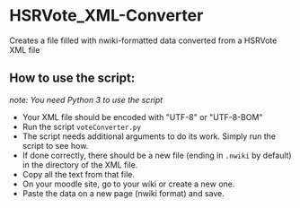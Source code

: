 # HSRVote_XML-Converter
Creates a file filled with nwiki-formatted data converted from a HSRVote XML file

## How to use the script:
*note: You need Python 3 to use the script*
- Your XML file should be encoded with "UTF-8" or "UTF-8-BOM"
- Run the script `voteConverter.py`
- The script needs additional arguments to do its work. Simply run the script to see how.
- If done correctly, there should be a new file (ending in `.nwiki` by default) in the directory of the XML file.
- Copy all the text from that file.
- On your moodle site, go to your wiki or create a new one.
- Paste the data on a new page (nwiki format) and save.
